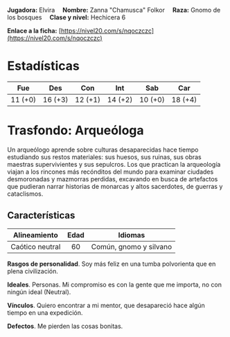 **Jugadora:** Elvira  &emsp;**Nombre:** Zanna "Chamusca" Folkor &emsp;**Raza:** Gnomo de los bosques &emsp;**Clase y nivel:** Hechicera 6

**Enlace a la ficha:** [https://nivel20.com/s/nqoczczc](https://nivel20.com/s/nqoczczc)

# Estadísticas

| Fue     | Des     | Con     | Int    | Sab     | Car    |
|---------|---------|---------|--------|---------|--------|
| 11 (+0) | 16 (+3) | 12 (+1) | 14 (+2) | 10 (+0) | 18 (+4) |

# Trasfondo: Arqueóloga

Un arqueólogo aprende sobre culturas desaparecidas hace tiempo estudiando sus restos materiales: sus huesos, sus ruinas, sus obras maestras supervivientes y sus sepulcros. Los que practican la arqueología viajan a los rincones más recónditos del mundo para examinar ciudades desmoronadas y mazmorras perdidas, excavando en busca de artefactos que pudieran narrar historias de monarcas y altos sacerdotes, de guerras y cataclismos.

## Características

| Alineamiento | Edad | Idiomas |
|:---------:|:---------:|:---------:|
| Caótico neutral | 60 | Común, gnomo y silvano |

**Rasgos de personalidad**. Soy más feliz en una tumba polvorienta que en plena civilización.

**Ideales**. Personas. Mi compromiso es con la gente que me importa, no con ningún ideal (Neutral).

**Vínculos**. Quiero encontrar a mi mentor, que desapareció hace algún tiempo en una expedición.

**Defectos**. Me pierden las cosas bonitas.
